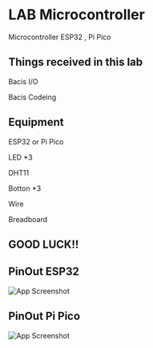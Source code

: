 
# LAB Microcontroller

Microcontroller ESP32 , Pi Pico

Things received in this lab
-
Bacis I/O

Bacis Codeing

Equipment
-

ESP32 or Pi Pico

LED *3

DHT11

Botton *3

Wire 

Breadboard

GOOD LUCK!!
-
## PinOut ESP32

![App Screenshot](https://public.nareubad.work/api/public/dl/auK9dbB7?inline=true)

## PinOut Pi Pico

![App Screenshot](https://public.nareubad.work/api/public/dl/848xp6hv?inline=true)




